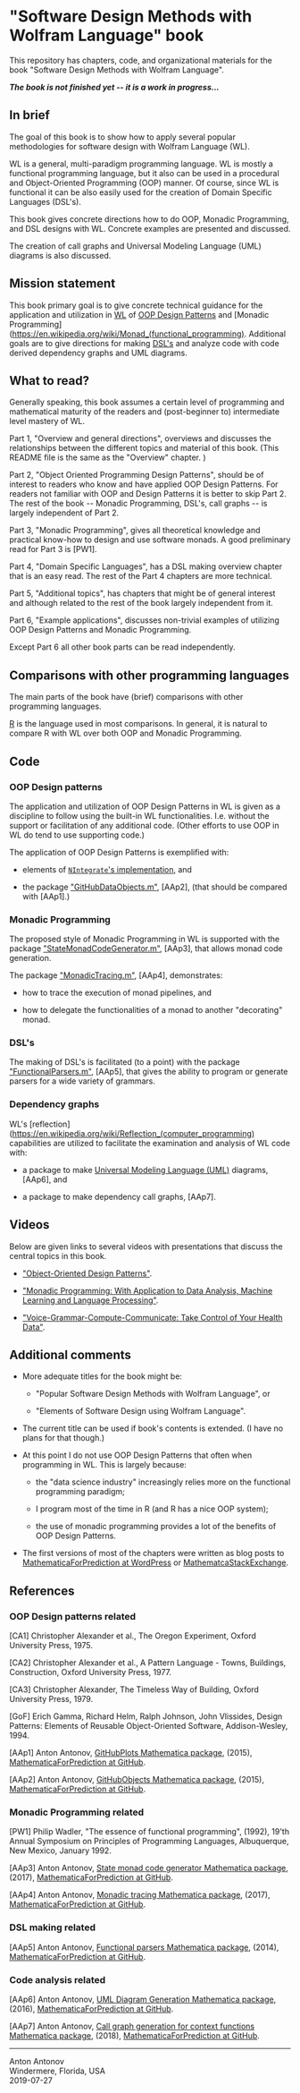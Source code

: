 # "Software Design Methods with Wolfram Language" book

This repository has chapters, code, and organizational materials for the book 
"Software Design Methods with Wolfram Language".

***The book is not finished yet -- it is a work in progress...***   

## In brief

The goal of this book is to show how to apply several popular methodologies for software design with Wolfram Language (WL).

WL is a general, multi-paradigm programming language. WL is mostly a functional programming language, but 
it also can be used in a procedural and Object-Oriented Programming (OOP) manner. 
Of course, since WL is functional it can be also easily used for the creation of Domain Specific Languages (DSL's). 

This book gives concrete directions how to do OOP, Monadic Programming, and DSL designs with WL. 
Concrete examples are presented and discussed.

The creation of call graphs and Universal Modeling Language (UML) diagrams is also discussed.

## Mission statement

This book primary goal is to give concrete technical guidance for the application and utilization in 
[WL](https://en.wikipedia.org/wiki/Wolfram_Language) 
of 
[OOP Design Patterns](https://en.wikipedia.org/wiki/Design_Patterns) and
[Monadic Programming](https://en.wikipedia.org/wiki/Monad_(functional_programming).
Additional goals are to give directions for making
[DSL's](https://en.wikipedia.org/wiki/Domain-specific_language)
and analyze code with code derived dependency graphs and UML diagrams.

## What to read?

Generally speaking, this book assumes a certain level of programming and mathematical maturity of the readers
and (post-beginner to) intermediate level mastery of WL.

Part 1, "Overview and general directions", overviews and discusses the relationships between the different
topics and material of this book. (This README file is the same as the "Overview" chapter. )

Part 2, "Object Oriented Programming Design Patterns", should be of interest to readers who know and have applied
OOP Design Patterns. For readers not familiar with OOP and Design Patterns it is better to skip Part 2.
The rest of the book -- Monadic Programming, DSL's, call graphs -- is largely independent of Part 2.

Part 3, "Monadic Programming", gives all theoretical knowledge and practical know-how to design and use software monads.
A good preliminary read for Part 3 is \[PW1\].

Part 4, "Domain Specific Languages", has a DSL making overview chapter that is an easy read. 
The rest of the Part 4 chapters are more technical.

Part 5, "Additional topics", has chapters that might be of general interest and although related
to the rest of the book largely independent from it.

Part 6, "Example applications", discusses non-trivial examples of utilizing OOP Design Patterns and Monadic Programming. 

Except Part 6 all other book parts can be read independently.

## Comparisons with other programming languages

The main parts of the book have (brief) comparisons with other programming languages.

[R](https://www.r-project.org) is the language used in most comparisons. 
In general, it is natural to compare R with WL over both OOP and Monadic Programming. 

## Code

### OOP Design patterns

The application and utilization of OOP Design Patterns in WL is given as a discipline to follow using the built-in
WL functionalities. I.e. without the support or facilitation of any additional code. 
(Other efforts to use OOP in WL do tend to use supporting code.)  

The application of OOP Design Patterns is exemplified with:
 
 - elements of [`NIntegrate`'s implementation](https://reference.wolfram.com/language/tutorial/NIntegrateOverview.html), and
   
 - the package ["GitHubDataObjects.m"](https://github.com/antononcube/MathematicaForPrediction/blob/master/Misc/GitHubDataObjects.m), [AAp2], (that should be compared with [AAp1].)

### Monadic Programming

The proposed style of Monadic Programming in WL is supported with the package 
["StateMonadCodeGenerator.m"](https://github.com/antononcube/MathematicaForPrediction/blob/master/MonadicProgramming/StateMonadCodeGenerator.m),
\[AAp3\], that allows monad code generation.

The package 
["MonadicTracing.m"](https://github.com/antononcube/MathematicaForPrediction/blob/master/MonadicProgramming/MonadicTracing.m),
\[AAp4\], demonstrates:
 
 - how to trace the execution of monad pipelines, and 
 
 - how to delegate the functionalities of a monad to another "decorating" monad. 

### DSL's

The making of DSL's is facilitated (to a point) with the package 
["FunctionalParsers.m"](https://github.com/antononcube/MathematicaForPrediction/blob/master/FunctionalParsers.m), 
\[AAp5\], that gives the ability to program or generate parsers for a wide variety of grammars. 
 
### Dependency graphs

WL's [reflection](https://en.wikipedia.org/wiki/Reflection_(computer_programming)
capabilities are utilized to facilitate the examination and analysis of WL code with:
 
- a package to make [Universal Modeling Language (UML)](https://en.wikipedia.org/wiki/Unified_Modeling_Language) 
diagrams, \[AAp6\], and   

- a package to make dependency call graphs, \[AAp7\].

## Videos

Below are given links to several videos with presentations that discuss the central topics in this book. 

- ["Object-Oriented Design Patterns"](https://www.youtube.com/watch?v=4Q6hOx63b08).

- ["Monadic Programming: With Application to Data Analysis, Machine Learning and Language Processing"](https://www.youtube.com/watch?v=_cIFA5GHF58).

- ["Voice-Grammar-Compute-Communicate: Take Control of Your Health Data"](https://www.youtube.com/watch?v=_rI1RxkeAcA).

## Additional comments

- More adequate titles for the book might be:

  - "Popular Software Design Methods with Wolfram Language", or

  - "Elements of Software Design using Wolfram Language".
 
- The current title can be used if book's contents is extended. (I have no plans for that though.)

- At this point I do not use OOP Design Patterns that often when programming in WL. 
This is largely because:
 
  - the "data science industry" increasingly relies more on the functional programming paradigm;
  
  - I program most of the time in R (and R has a nice OOP system);
  
  - the use of monadic programming provides a lot of the benefits of OOP Design Patterns.
   
- The first versions of most of the chapters were written as blog posts to 
[MathematicaForPrediction at WordPress](https://mathematicaforprediction.wordpress.com) or 
[MathematcaStackExchange](https://mathematica.stackexchange.com). 

## References

### OOP Design patterns related

[CA1] Christopher Alexander et al., The Oregon Experiment, Oxford University Press, 1975.

[CA2] Christopher Alexander et al., A Pattern Language - Towns, Buildings, Construction, Oxford University Press, 1977.

[CA3] Christopher Alexander, The Timeless Way of Building, Oxford University Press, 1979.

[GoF] Erich Gamma, Richard Helm, Ralph Johnson, John Vlissides, Design Patterns: Elements of Reusable Object-Oriented Software, Addison-Wesley, 1994.

[AAp1] Anton Antonov, 
[GitHubPlots Mathematica package](https://github.com/antononcube/MathematicaForPrediction/blob/master/Misc/GitHubPlots.m),
(2015), 
[MathematicaForPrediction at GitHub](https://github.com/antononcube/MathematicaForPrediction).

[AAp2] Anton Antonov, 
[GitHubObjects Mathematica package](https://github.com/antononcube/MathematicaForPrediction/blob/master/Misc/GitHubDataObjects.m),
(2015), 
[MathematicaForPrediction at GitHub](https://github.com/antononcube/MathematicaForPrediction).

### Monadic Programming related

[PW1] Philip Wadler, "The essence of functional programming", (1992), 
19'th Annual Symposium on Principles of Programming Languages, Albuquerque, New Mexico, January 1992.

[AAp3] Anton Antonov,
[State monad code generator Mathematica package](https://github.com/antononcube/MathematicaForPrediction/blob/master/MonadicProgramming/StateMonadCodeGenerator.m),
(2017),
[MathematicaForPrediction at GitHub](https://github.com/antononcube/MathematicaForPrediction).

[AAp4] Anton Antonov,
[Monadic tracing Mathematica package](https://github.com/antononcube/MathematicaForPrediction/blob/master/MonadicProgramming/MonadicTracing.m),
(2017),
[MathematicaForPrediction at GitHub](https://github.com/antononcube/MathematicaForPrediction).

### DSL making related

[AAp5] Anton Antonov,
[Functional parsers Mathematica package](https://github.com/antononcube/MathematicaForPrediction/blob/master/FunctionalParsers.m),
(2014),
[MathematicaForPrediction at GitHub](https://github.com/antononcube/MathematicaForPrediction).

### Code analysis related

[AAp6] Anton Antonov, 
[UML Diagram Generation Mathematica package](https://github.com/antononcube/MathematicaForPrediction/blob/master/Misc/UMLDiagramGeneration.m),
(2016),
[MathematicaForPrediction at GitHub](https://github.com/antononcube/MathematicaForPrediction).

[AAp7] Anton Antonov,
[Call graph generation for context functions Mathematica package](https://github.com/antononcube/MathematicaForPrediction/blob/master/Misc/CallGraph.m),
(2018),
[MathematicaForPrediction at GitHub](https://github.com/antononcube/MathematicaForPrediction).

 
-----
Anton Antonov   
Windermere, Florida, USA   
2019-07-27


